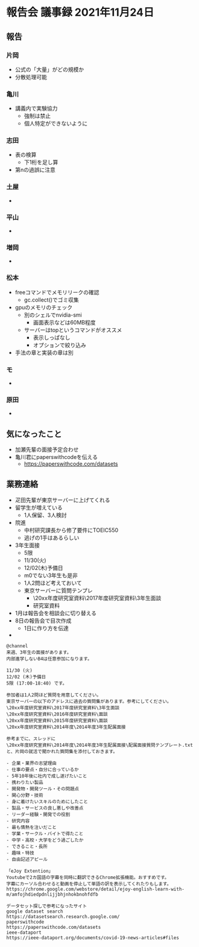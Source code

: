 <!-- tex script for md -->
<script type="text/javascript" async src="https://cdnjs.cloudflare.com/ajax/libs/mathjax/2.7.7/MathJax.js?config=TeX-MML-AM_CHTML">
</script>
<script type="text/x-mathjax-config">
 MathJax.Hub.Config({
 tex2jax: {
 inlineMath: [['$', '$'] ],
 displayMath: [ ['$$','$$'], ["\\[","\\]"] ]
 }
 });
</script>

# 報告会 議事録 2021年11月24日

## 報告

### 片岡
- 公式の「大量」がどの規模か
- 分散処理可能

### 亀川
- 講義内で実験協力
    - 強制は禁止
    - 個人特定ができないように

### 志田
- 表の検算
    - 下1桁を足し算
- 第nの過誤に注意

### 土屋
- 

### 平山
- 

### 増岡
- 

### 松本
- freeコマンドでメモリリークの確認
    - gc.collect()でゴミ収集
- gpuのメモリのチェック
    - 別のシェルでnvidia-smi
        - 画面表示などは60MB程度
    - サーバーはtopというコマンドがオススメ
        - 表示しっぱなし
        - オプションで絞り込み
- 手法の章と実装の章は別

### モ
- 

### 原田
- 

## 気になったこと
- 加瀬先輩の面接予定合わせ
- 亀川君にpaperswithcodeを伝える
    - https://paperswithcode.com/datasets

## 業務連絡
- 疋田先輩が東京サーバーに上げてくれる
- 留学生が増えている
    - 1人保留、3人検討
- 院進
    - 中村研究課長から修了要件にTOEIC550
    - 逃げの1手はあるらしい
- 3年生面接
    - 5限
    - 11/30(火)
    - 12/02(木)予備日
    - m0でない3年生も是非
    - 1人2問ほど考えておいて
    - 東京サーバーに質問テンプレ
        - \20xx年度研究室資料\2017年度研究室資料\3年生面談
        - 研究室資料
- 1月は報告会を相談会に切り替える
- 8日の報告会で目次作成
    - 1日に作り方を伝達
- 
```
@channel 
来週、3年生の面接があります。
内部進学しないB4は任意参加になります。

11/30 (火)
12/02 (木)予備日
5限 (17:00-18:40) です。

参加者は1人2問ほど質問を用意してください。
東京サーバーの以下のアドレスに過去の質問集があります。参考にしてください。
\20xx年度研究室資料\2017年度研究室資料\3年生面談
\20xx年度研究室資料\2016年度研究室資料\面談
\20xx年度研究室資料\2015年度研究室資料\面談
\20xx年度研究室資料\2014年度\2014年度3年生配属面接

参考までに、スレッドに
\20xx年度研究室資料\2014年度\2014年度3年生配属面接\配属面接質問テンプレート.txt
と、片岡の就活で聞かれた質問集を添付しておきます。

- 企業・業界の志望理由
- 仕事の要点・自分に合っているか
- 5年10年後に社内で成し遂げたいこと
- 携わりたい製品
- 開発物・開発ツール・その問題点
- 関心分野・技術
- 身に着けたいスキルのためにしたこと
- 製品・サービスの良し悪しや改善点
- リーダー経験・開発での役割
- 研究内容
- 最も情熱を注いだこと
- 学業・サークル・バイトで得たこと
- 中学・高校・大学をどう過ごしたか
- できること・長所
- 趣味・特技
- 自由記述アピール

```

```
「eJoy Extention」
Youtubeで2カ国語の字幕を同時に翻訳できるChrome拡張機能。おすすめです。
字幕にカーソル合わせると動画を停止して単語の訳を表示してくれたりもします。
https://chrome.google.com/webstore/detail/ejoy-english-learn-with-m/amfojhdiedpdnlijjbhjnhokbnohfdfb
```

```
データセット探しで参考になったサイト
google dataset search
https://datasetsearch.research.google.com/
paperswithcode
https://paperswithcode.com/datasets
ieee-dataport
https://ieee-dataport.org/documents/covid-19-news-articles#files
```
